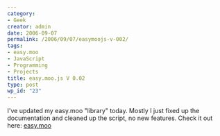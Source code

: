 ```yaml
---
category:
- Geek
creator: admin
date: 2006-09-07
permalink: /2006/09/07/easymoojs-v-002/
tags:
- easy.moo
- JavaScript
- Programming
- Projects
title: easy.moo.js V 0.02
type: post
wp_id: "23"
---
```

I've updated my easy.moo "library" today. Mostly I just fixed up the documentation and cleaned up the script, no new features. Check it out here: [easy.moo](https://static.velvetcache.org/projects/js/easy_moo/)
